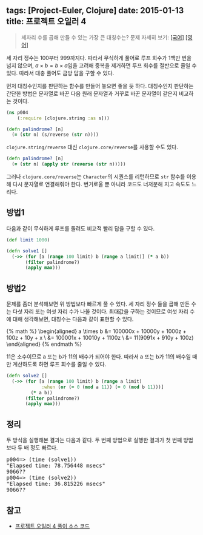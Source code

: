 tags: [Project-Euler, Clojure]
date: 2015-01-13
title: 프로젝트 오일러 4
---
> 세자리 수를 곱해 만들 수 있는 가장 큰 대칭수는?
> 문제 자세히 보기: [[국어]](http://euler.synap.co.kr/prob_detail.php?id=4) [[영어]](https://projecteuler.net/problem=4)

세 자리 정수는 100부터 999까지다. 따라서 무식하게 풀어로 루프 회수가 1백만 번을 넘지 않으며, $a \times b = b \times a$임을 고려해 중복을 제거하면 루프 회수를 절반으로 줄일 수 있다. 따라서 대충 풀어도 금방 답을 구할 수 있다.<!--more-->

먼저 대칭수인지를 판단하는 함수를 만들어 놓으면 좋을 듯 하다. 대칭수인지 판단하는 간단한 방법은 문자열로 바꾼 다음 원래 문자열과 거꾸로 바꾼 문자열이 같은지 비교하는 것이다.

```clojure
(ns p004
    (:require [clojure.string :as s]))

(defn palindrome? [n]
  (= (str n) (s/reverse (str n))))
```

`clojure.string/reverse` 대신 `clojure.core/reverse`를 사용할 수도 있다.

```clojure
(defn palindrome? [n]
  (= (str n) (apply str (reverse (str n)))))
```

그러나 `clojure.core/reverse`는 `Character`의 시퀀스를 리턴하므로 `str` 함수를 이용해 다시 문자열로 연결해줘야 한다. 번거로울 뿐 아니라 코드도 너저분해 지고 속도도 느리다.

## 방법1
다음과 같이 무식하게 루프를 돌려도 비교적 빨리 답을 구할 수 있다.

```clojure
(def limit 1000)

(defn solve1 []
  (->> (for [a (range 100 limit) b (range a limit)] (* a b))
       (filter palindrome?)
       (apply max)))
```

## 방법2
문제를 좀더 분석해보면 위 방법보다 빠르게 풀 수 있다. 세 자리 정수 둘을 곱해 만든 수는 다섯 자리 또는 여섯 자리 수가 나올 것이다. 최대값을 구하는 것이므로 여섯 자리 수에 대해 생각해보면, 대칭수는 다음과 같이 표현할 수 있다.

{% math %}
\begin{aligned}
a \times b &= 100000x + 10000y + 1000z + 100z + 10y + x \\
&= 100001x + 10010y + 1100z \\
&= 11(9091x + 910y + 100z)
\end{aligned}
{% endmath %}

11은 소수이므로 a 또는 b가 11의 배수가 되어야 한다. 따라서 a 또는 b가 11의 배수일 때만 계산하도록 하면 루프 회수를 줄일 수 있다.

```clojure
(defn solve2 []
  (->> (for [a (range 100 limit) b (range a limit)
             :when (or (= 0 (mod a 11)) (= 0 (mod b 11)))]
         (* a b))
       (filter palindrome?)
       (apply max)))
```

## 정리
두 방식을 실행해본 결과는 다음과 같다. 두 번째 방법으로 실행한 결과가 첫 번째 방법보다 두 배 정도 빠르다.

<pre class="console">
p004=> (time (solve1))
"Elapsed time: 78.756448 msecs"
9066??
p004=> (time (solve2))
"Elapsed time: 36.815226 msecs"
9066??
</pre>

## 참고
* [프로젝트 오일러 4 풀이 소스 코드](https://github.com/ntalbs/euler/blob/master/src/p004.clj)
